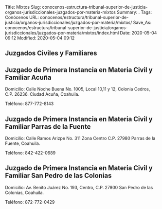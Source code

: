 Title: Mixtos
Slug: conocenos-estructura-tribunal-superior-de-justicia-organos-jurisdiccionales-juzgados-por-materia-mixtos
Summary: .
Tags: Conócenos
URL: conocenos/estructura/tribunal-superior-de-justicia/organos-jurisdiccionales/juzgados-por-materia/mixtos/
Save_As: conocenos/estructura/tribunal-superior-de-justicia/organos-jurisdiccionales/juzgados-por-materia/mixtos/index.html
Date: 2020-05-04 09:12
Modified: 2020-05-04 09:12



## Juzgados Civiles y Familiares

## Juzgado de Primera Instancia en Materia Civil y Familiar Acuña

Domicilio: Calle Noche Buena No. 1005, Local 10,11 y 12, Colonia Cedros, C.P. 26236.
Ciudad Acuña, Coahuila.

Teléfono: 877-772-8143

## Juzgado de Primera Instancia en Materia Civil y Familiar Parras de la Fuente

Domicilio: Calle Ramos Arizpe No. 311 Zona Centro C.P. 27980 Parras de la Fuente, Coahuila.

Teléfono: 842-422-0689

## Juzgado de Primera Instancia en Materia Civil y Familiar San Pedro de las Colonias

Domicilio: Av. Benito Juárez No. 193, Centro,
C.P. 27800 San Pedro de las Colonias, Coahuila.

Teléfono: 872-772-0429


